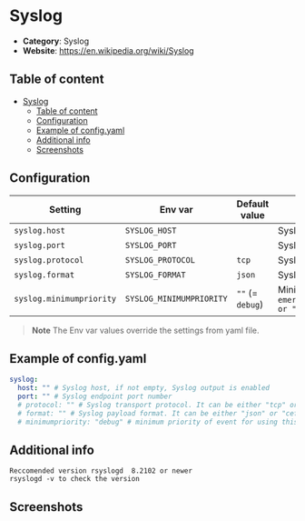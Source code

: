 # Syslog

- **Category**: Syslog
- **Website**: https://en.wikipedia.org/wiki/Syslog

## Table of content

- [Syslog](#syslog)
  - [Table of content](#table-of-content)
  - [Configuration](#configuration)
  - [Example of config.yaml](#example-of-configyaml)
  - [Additional info](#additional-info)
  - [Screenshots](#screenshots)

## Configuration

| Setting                  | Env var                  | Default value    | Description                                                                                                                         |
| ------------------------ | ------------------------ | ---------------- | ----------------------------------------------------------------------------------------------------------------------------------- |
| `syslog.host`            | `SYSLOG_HOST`            |                  | Syslog host, if not empty, Syslog output is enabled                                                                                 |
| `syslog.port`            | `SYSLOG_PORT`            |                  | Syslog endpoint port number                                                                                                         |
| `syslog.protocol`        | `SYSLOG_PROTOCOL`        | `tcp`            | Syslog transport protocol. It can be either `tcp` or `udp`                                                                          |
| `syslog.format`          | `SYSLOG_FORMAT`          | `json`           | Syslog payload format. It can be either `json` or `cef`                                                                             |
| `syslog.minimumpriority` | `SYSLOG_MINIMUMPRIORITY` | `""` (= `debug`) | Minimum priority of event for using this output, order is `emergency,alert,critical,error,warning,notice,informational,debug or ""` |

> **Note**
The Env var values override the settings from yaml file.

## Example of config.yaml

```yaml
syslog:
  host: "" # Syslog host, if not empty, Syslog output is enabled
  port: "" # Syslog endpoint port number
  # protocol: "" # Syslog transport protocol. It can be either "tcp" or "udp" (default: tcp)
  # format: "" # Syslog payload format. It can be either "json" or "cef" (default: json)
  # minimumpriority: "debug" # minimum priority of event for using this output, order is emergency|alert|critical|error|warning|notice|informational|debug or "" (default)
```

## Additional info
```
Reccomended version rsyslogd  8.2102 or newer
rsyslogd -v to check the version
```
## Screenshots
